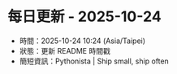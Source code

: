 # 每日更新 - 2025-10-24

- 時間：2025-10-24 10:24 (Asia/Taipei)
- 狀態：更新 README 時間戳
- 簡短資訊：Pythonista | Ship small, ship often
